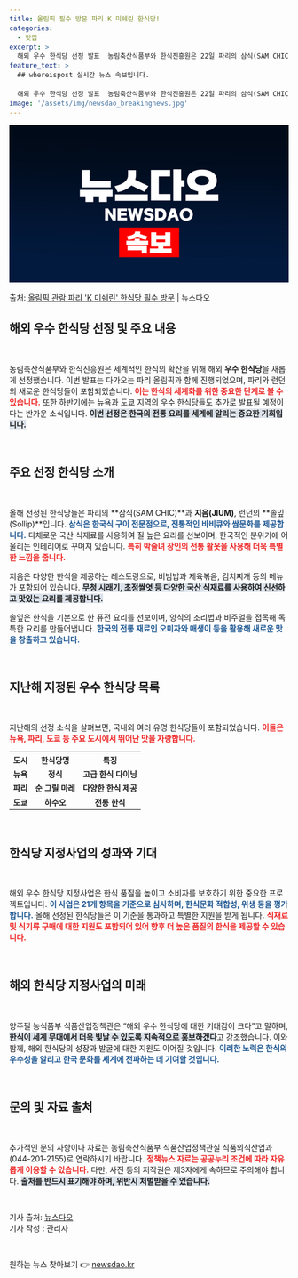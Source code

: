 ```yaml
---
title: 올림픽 필수 방문 파리 K 미쉐린 한식당!
categories:
  - 맛집
excerpt: >
  해외 우수 한식당 선정 발표  농림축산식품부와 한식진흥원은 22일 파리의 삼식(SAM CHIC), 지음(JI…
feature_text: >
  ## whereispost 실시간 뉴스 속보입니다.

  해외 우수 한식당 선정 발표  농림축산식품부와 한식진흥원은 22일 파리의 삼식(SAM CHIC), 지음(JI…
image: '/assets/img/newsdao_breakingnews.jpg'
---
```


![뉴스다오 속보](/assets/img/newsdao_breakingnews.jpg)

<p>출처: <a href="https://newsdao.kr/4970" rel="dofollow">올림픽 관람 파리 'K 미쉐린' 한식당 필수 방문</a> | 뉴스다오</p>

<h2 data-ke-size="size26">해외 우수 한식당 선정 및 주요 내용</h2>

<p data-ke-size="size16">&nbsp;</p>

농림축산식품부와 한식진흥원은 세계적인 한식의 확산을 위해 해외 **우수 한식당**을 새롭게 선정했습니다. 이번 발표는 다가오는 파리 올림픽과 함께 진행되었으며, 파리와 런던의 새로운 한식당들이 포함되었습니다. <b><span style="color: #ee2323;">이는 한식의 세계화를 위한 중요한 단계로 볼 수 있습니다.</span></b> 또한 하반기에는 뉴욕과 도쿄 지역의 우수 한식당들도 추가로 발표될 예정이다는 반가운 소식입니다. <b><span style="background-color: #21538527;">이번 선정은 한국의 전통 요리를 세계에 알리는 중요한 기회입니다.</span></b> 

<p data-ke-size="size16">&nbsp;</p>

<h2 data-ke-size="size26">주요 선정 한식당 소개</h2>

<p data-ke-size="size16">&nbsp;</p>

올해 선정된 한식당들은 파리의 **삼식(SAM CHIC)**과 **지음(JIUM)**, 런던의 **솔잎(Sollip)**입니다. <b><span style="color: #1a5490;">삼식은 한국식 구이 전문점으로, 전통적인 바비큐와 쌈문화를 제공합니다.</span></b>  다채로운 국산 식재료를 사용하여 질 높은 요리를 선보이며, 한국적인 분위기에 어울리는 인테리어로 꾸며져 있습니다. <b><span style="color: #ee2323;">특히 박술녀 장인의 전통 활옷을 사용해 더욱 특별한 느낌을 줍니다.</span></b>

지음은 다양한 한식을 제공하는 레스토랑으로, 비빔밥과 제육볶음, 김치찌개 등의 메뉴가 포함되어 있습니다. <b><span style="background-color: #21538527;">무청 시래기, 초정쌀엿 등 다양한 국산 식재료를 사용하여 신선하고 맛있는 요리를 제공합니다.</span></b>

솔잎은 한식을 기본으로 한 퓨전 요리를 선보이며, 양식의 조리법과 비주얼을 접목해 독특한 요리를 만들어냅니다. <b><span style="color: #1a5490;">한국의 전통 재료인 오미자와 매생이 등을 활용해 새로운 맛을 창출하고 있습니다.</span></b>

<p data-ke-size="size16">&nbsp;</p>

<h2 data-ke-size="size26">지난해 지정된 우수 한식당 목록</h2>

<p data-ke-size="size16">&nbsp;</p>

지난해의 선정 소식을 살펴보면, 국내외 여러 유명 한식당들이 포함되었습니다. <b><span style="color: #ee2323;">이들은 뉴욕, 파리, 도쿄 등 주요 도시에서 뛰어난 맛을 자랑합니다.</span></b> 

<table>
    <tr>
        <th style="text-align: center;">도시</th>
        <th style="text-align: center;">한식당명</th>
        <th style="text-align: center;">특징</th>
    </tr>
    <tr>
        <td style="text-align: center; height: 17px;"><b>뉴욕</b></td>
        <td style="text-align: center; height: 17px;"><b>정식</b></td>
        <td style="text-align: center; height: 17px;"><b>고급 한식 다이닝</b></td>
    </tr>
    <tr>
        <td style="text-align: center; height: 17px;"><b>파리</b></td>
        <td style="text-align: center; height: 17px;"><b>순 그릴 마레</b></td>
        <td style="text-align: center; height: 17px;"><b>다양한 한식 제공</b></td>
    </tr>
    <tr>
        <td style="text-align: center; height: 17px;"><b>도쿄</b></td>
        <td style="text-align: center; height: 17px;"><b>하수오</b></td>
        <td style="text-align: center; height: 17px;"><b>전통 한식</b></td>
    </tr>
</table>

<p data-ke-size="size16">&nbsp;</p>

<h2 data-ke-size="size26">한식당 지정사업의 성과와 기대</h2>

<p data-ke-size="size16">&nbsp;</p>

해외 우수 한식당 지정사업은 한식 품질을 높이고 소비자를 보호하기 위한 중요한 프로젝트입니다. <b><span style="color: #1a5490;">이 사업은 21개 항목을 기준으로 심사하며, 한식문화 적합성, 위생 등을 평가합니다.</span></b> 올해 선정된 한식당들은 이 기준을 통과하고 특별한 지원을 받게 됩니다. <b><span style="color: #ee2323;">식재료 및 식기류 구매에 대한 지원도 포함되어 있어 향후 더 높은 품질의 한식을 제공할 수 있습니다.</span></b>

<p data-ke-size="size16">&nbsp;</p>

<h2 data-ke-size="size26">해외 한식당 지정사업의 미래</h2>

<p data-ke-size="size16">&nbsp;</p>

양주필 농식품부 식품산업정책관은 “해외 우수 한식당에 대한 기대감이 크다”고 말하며, <b><span style="background-color: #21538527;">한식이 세계 무대에서 더욱 빛날 수 있도록 지속적으로 홍보하겠다</span></b>고 강조했습니다. 이와 함께, 해외 한식당의 성장과 발굴에 대한 지원도 이어질 것입니다. <b><span style="color: #1a5490;">이러한 노력은 한식의 우수성을 알리고 한국 문화를 세계에 전파하는 데 기여할 것입니다.</span></b> 

<p data-ke-size="size16">&nbsp;</p>

<h2 data-ke-size="size26">문의 및 자료 출처</h2>

<p data-ke-size="size16">&nbsp;</p>

추가적인 문의 사항이나 자료는 농림축산식품부 식품산업정책관실 식품외식산업과(044-201-2155)로 연락하시기 바랍니다. <b><span style="color: #ee2323;">정책뉴스 자료는 공공누리 조건에 따라 자유롭게 이용할 수 있습니다.</span></b> 다만, 사진 등의 저작권은 제3자에게 속하므로 주의해야 합니다. <b><span style="background-color: #21538527;">출처를 반드시 표기해야 하며, 위반시 처벌받을 수 있습니다.</span></b> 

<p data-ke-size="size16">&nbsp;</p>

기사 출처: <a href="https://newsdao.kr/4970">뉴스다오</a><br>
기사 작성 : 관리자

<p data-ke-size="size16">&nbsp;</p> 

원하는 뉴스 찾아보기 👉 <a href="https://newsdao.kr" rel="dofollow">newsdao.kr</a>


